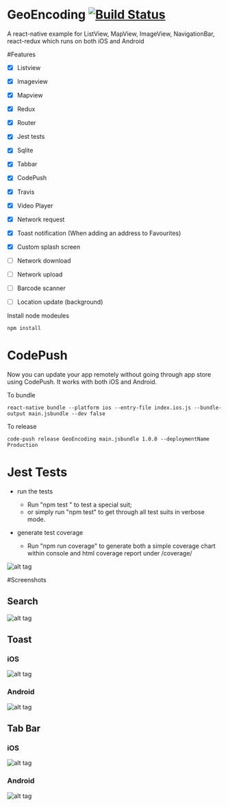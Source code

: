 # GeoEncoding [![Build Status](https://travis-ci.org/LynxITDigital/GeoEncoding.svg?branch=master)](https://travis-ci.org/LynxITDigital/GeoEncoding)

A react-native example for ListView, MapView, ImageView, NavigationBar, react-redux which runs on both iOS and Android

#Features
- [x] Listview
- [x] Imageview
- [x] Mapview
- [x] Redux
- [x] Router
- [x] Jest tests
- [x] Sqlite
- [x] Tabbar
- [x] CodePush
- [x] Travis
- [x] Video Player
- [x] Network request
- [x] Toast notification (When adding an address to Favourites)
- [x] Custom splash screen
- [ ] Network download
- [ ] Network upload
- [ ] Barcode scanner
- [ ] Location update (background)


Install node modeules
```shell
npm install
```

# CodePush
Now you can update your app remotely without going through app store using CodePush. It works with both iOS and Android.

To bundle
```shell
react-native bundle --platform ios --entry-file index.ios.js --bundle-output main.jsbundle --dev false
```

To release
```shell
code-push release GeoEncoding main.jsbundle 1.0.0 --deploymentName Production
```
# Jest Tests
* run the tests
  * Run "npm test <test suit name>" to test a special suit;
  * or simply run "npm test" to get through all test suits in verbose mode.

* generate test coverage
  * Run "npm run coverage" to generate both a simple coverage chart within console and html coverage report under /coverage/

![alt tag](https://github.com/LynxITDigital/Screenshots/blob/master/test_coverage.png)


#Screenshots
## Search

![alt tag](https://github.com/LynxITDigital/Screenshots/blob/master/Search.gif)

## Toast
### iOS
![alt tag](https://github.com/LynxITDigital/Screenshots/blob/master/Toast.gif)

### Android
![alt tag](https://github.com/LynxITDigital/Screenshots/blob/master/Toast_Android.gif)

## Tab Bar
### iOS
![alt tag](https://github.com/LynxITDigital/Screenshots/blob/master/Tabbar_iOS.gif)

### Android
![alt tag](https://github.com/LynxITDigital/Screenshots/blob/master/Tabbar_Android.gif)
